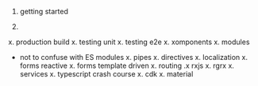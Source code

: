 1. getting started

  
2. 


x. production build
x. testing unit
x. testing e2e
x. xomponents
x. modules
   - not to confuse with ES modules
x. pipes
x. directives
x. localization
x. forms reactive
x. forms template driven
x. routing
.x rxjs
x. rgrx
x. services
x. typescript crash course
x. cdk
x. material